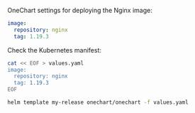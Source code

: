 OneChart settings for deploying the Nginx image:

```yaml
image:
  repository: nginx
  tag: 1.19.3
```

Check the Kubernetes manifest:

```bash
cat << EOF > values.yaml
image:
  repository: nginx
  tag: 1.19.3
EOF

helm template my-release onechart/onechart -f values.yaml
```
